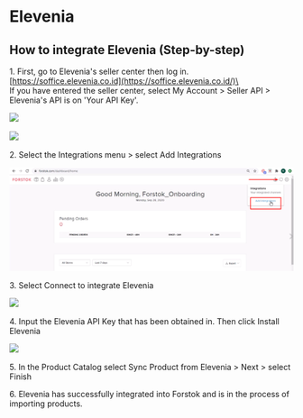 # Elevenia

## How to integrate Elevenia (Step-by-step)

1\. First, go to Elevenia's seller center then log in. [https://soffice.elevenia.co.id](https://soffice.elevenia.co.id/)\
\
If you have entered the seller center, select My Account > Seller API > Elevenia's API is on 'Your API Key'.

![](https://s3.amazonaws.com/cdn.freshdesk.com/data/helpdesk/attachments/production/48083389644/original/HzzvI4MG0qp49n0MqefCSEywQcb4dU2RvQ.png?1611657590)

![](https://s3.amazonaws.com/cdn.freshdesk.com/data/helpdesk/attachments/production/48083390696/original/94MIKd8EsHl\_9pI\_4gAMHIXnwudaW1PIRQ.png?1611657827)

2\. Select the Integrations menu > select Add Integrations

![](<../../.gitbook/assets/image (142).png>)

3\.  Select Connect to integrate Elevenia

![](https://s3.amazonaws.com/cdn.freshdesk.com/data/helpdesk/attachments/production/48083388901/original/jOolF0PgVZ0eM7PdAIEpJt7ZjGYSANUtdA.png?1611657405)

4\. Input the Elevenia API Key that has been obtained in. Then click Install Elevenia

![](https://s3.amazonaws.com/cdn.freshdesk.com/data/helpdesk/attachments/production/48062606507/original/J4skiqW4naEN3W0jRx2l-y4e7l\_4fToqEg.png?1601871452)

5\. In the Product Catalog select Sync Product from Elevenia > Next > select Finish

6\. Elevenia has successfully integrated into Forstok and is in the process of importing products.
